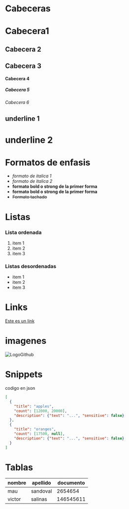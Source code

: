 # Cabeceras 

# Cabecera1
## Cabecera 2
## Cabecera 3 
#### Cabecera 4 
##### Cabecera 5 
###### Cabecera 6  

underline 1 
--
underline 2 
==

# Formatos de enfasis

- *formato de italica 1*
- _formato de italica 2_
- **formato bold o strong de la primer forma**
- __formato bold o strong de la primer forma__ 
- ~~Formato tachado~~ 

# Listas 
### Lista ordenada 
1. item 1 
2. item 2
3. item 3 

### Listas desordenadas 
- item 1 
- item 2 
- item 3 

# Links 
[Este es un link](http://www.google.com) 

# imagenes 
![LogoGithub](https://image.flaticon.com/icons/png/512/25/25231.png)

# Snippets 
codigo en json 
```json 
[
  {
    "title": "apples",
    "count": [12000, 20000],
    "description": {"text": "...", "sensitive": false}
  },
  {
    "title": "oranges",
    "count": [17500, null],
    "description": {"text": "...", "sensitive": false}
  }
]
 ``` 

 # Tablas 

 |nombre|apellido|documento|
 |------|--------|---------|
 |mau   |sandoval|2654654  |
 |victor|salinas |146545611|


